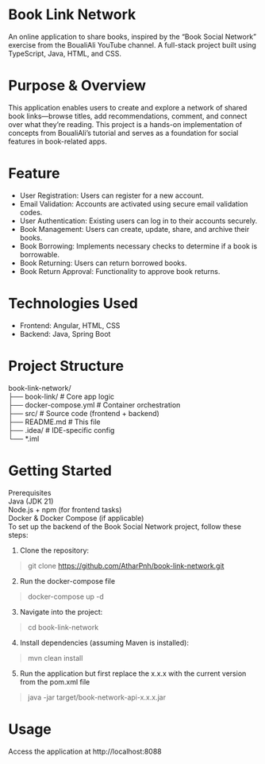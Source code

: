 # Book Link Network<br>
An online application to share books, inspired by the “Book Social Network” exercise from the BoualiAli YouTube channel. A full-stack project built using TypeScript, Java, HTML, and CSS.<br>
# Purpose & Overview<br>
This application enables users to create and explore a network of shared book links—browse titles, add recommendations, comment, and connect over what they’re reading. This project is a hands-on implementation of concepts from BoualiAli’s tutorial and serves as a foundation for social features in book-related apps.<br>
# Feature<br>
* User Registration: Users can register for a new account.<br>
* Email Validation: Accounts are activated using secure email validation codes.<br>
* User Authentication: Existing users can log in to their accounts securely.<br>
* Book Management: Users can create, update, share, and archive their books.<br>
* Book Borrowing: Implements necessary checks to determine if a book is borrowable.<br>
* Book Returning: Users can return borrowed books.<br>
* Book Return Approval: Functionality to approve book returns.<br>
# Technologies Used<br>
* Frontend: Angular, HTML, CSS<br>
* Backend: Java, Spring Boot<br>
# Project Structure<br>
book-link-network/<br>
├── book-link/               # Core app logic<br>
├── docker-compose.yml       # Container orchestration<br>
├── src/                     # Source code (frontend + backend)<br>
├── README.md                # This file<br>
├── .idea/                   # IDE-specific config<br>
└── *.iml<br>
# Getting Started<br>
Prerequisites<br>
Java (JDK 21)<br>
Node.js + npm (for frontend tasks)<br>
Docker & Docker Compose (if applicable)<br>
To set up the backend of the Book Social Network project, follow these steps:<br>
1. Clone the repository:<br>
>git clone https://github.com/AtharPnh/book-link-network.git<br>
2. Run the docker-compose file<br>
>docker-compose up -d<br>
3. Navigate into the project:<br>
>cd book-link-network<br>
4. Install dependencies (assuming Maven is installed):<br>
>mvn clean install<br>
5. Run the application but first replace the x.x.x with the current version from the pom.xml file<br>
>java -jar target/book-network-api-x.x.x.jar<br>
# Usage<br>
Access the application at http://localhost:8088<br>
